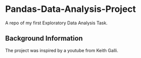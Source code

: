 # Pandas-Data-Analysis-Project
A repo of my first Exploratory Data Analysis Task.

## Background Information 
The project was inspired by a youtube <a href="youtube.com/watch?v=eMOA1pPVUc4&feature=youtu.be" video ></a> from Keith Galli.

